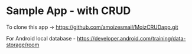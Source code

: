 # Sample App - with CRUD 

To clone this app -> https://github.com/amoizesmail/MoizCRUDapp.git

For Android local database - https://developer.android.com/training/data-storage/room



